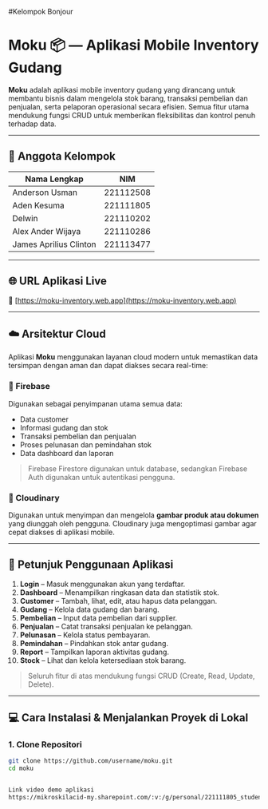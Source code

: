 #Kelompok Bonjour

# Moku 📦 — Aplikasi Mobile Inventory Gudang

**Moku** adalah aplikasi mobile inventory gudang yang dirancang untuk membantu bisnis dalam mengelola stok barang, transaksi pembelian dan penjualan, serta pelaporan operasional secara efisien. Semua fitur utama mendukung fungsi CRUD untuk memberikan fleksibilitas dan kontrol penuh terhadap data.

---

## 👥 Anggota Kelompok

| Nama Lengkap            | NIM       |
|-------------------------|-----------|
| Anderson Usman          | 221112508 |
| Aden Kesuma             | 221111805 |
| Delwin                  | 221110202 |
| Alex Ander Wijaya       | 221110286 |
| James Aprilius Clinton  | 221113477 |

---

## 🌐 URL Aplikasi Live

🔗 [https://moku-inventory.web.app](https://moku-inventory.web.app)

---

## ☁️ Arsitektur Cloud

Aplikasi **Moku** menggunakan layanan cloud modern untuk memastikan data tersimpan dengan aman dan dapat diakses secara real-time:

### 🔸 Firebase
Digunakan sebagai penyimpanan utama semua data:
- Data customer
- Informasi gudang dan stok
- Transaksi pembelian dan penjualan
- Proses pelunasan dan pemindahan stok
- Data dashboard dan laporan

> Firebase Firestore digunakan untuk database, sedangkan Firebase Auth digunakan untuk autentikasi pengguna.

### 🔸 Cloudinary
Digunakan untuk menyimpan dan mengelola **gambar produk atau dokumen** yang diunggah oleh pengguna. Cloudinary juga mengoptimasi gambar agar cepat diakses di aplikasi mobile.

---

## 🚀 Petunjuk Penggunaan Aplikasi

1. **Login** – Masuk menggunakan akun yang terdaftar.
2. **Dashboard** – Menampilkan ringkasan data dan statistik stok.
3. **Customer** – Tambah, lihat, edit, atau hapus data pelanggan.
4. **Gudang** – Kelola data gudang dan barang.
5. **Pembelian** – Input data pembelian dari supplier.
6. **Penjualan** – Catat transaksi penjualan ke pelanggan.
7. **Pelunasan** – Kelola status pembayaran.
8. **Pemindahan** – Pindahkan stok antar gudang.
9. **Report** – Tampilkan laporan aktivitas gudang.
10. **Stock** – Lihat dan kelola ketersediaan stok barang.

> Seluruh fitur di atas mendukung fungsi CRUD (Create, Read, Update, Delete).

---

## 💻 Cara Instalasi & Menjalankan Proyek di Lokal

### 1. Clone Repositori

```bash
git clone https://github.com/username/moku.git
cd moku


Link video demo aplikasi
https://mikroskilacid-my.sharepoint.com/:v:/g/personal/221111805_students_mikroskil_ac_id/EYZb0LeJ391OiYlm6pmKT_IB5yujvId6J84zkillr7qeTA?e=T1kuxT
